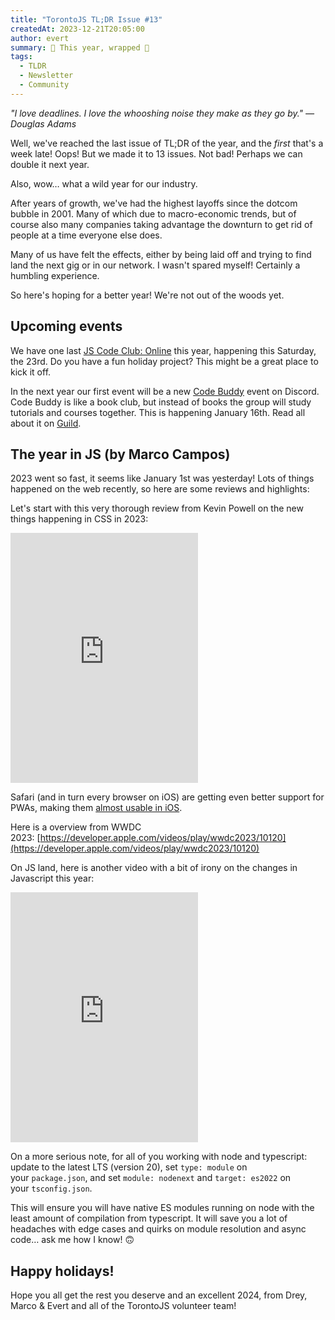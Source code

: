 ```yaml
---
title: "TorontoJS TL;DR Issue #13"
createdAt: 2023-12-21T20:05:00
author: evert
summary: 🍾 This year, wrapped 🍾
tags:
  - TLDR
  - Newsletter
  - Community
---
```

_"I love deadlines. I love the whooshing noise they make as they go by." ― Douglas Adams_

Well, we've reached the last issue of TL;DR of the year, and the _first_ that's a week late! Oops! But we made it to 13 issues. Not bad! Perhaps we can double it next year.

Also, wow… what a wild year for our industry.

After years of growth, we've had the highest layoffs since the dotcom bubble in 2001. Many of which due to macro-economic trends, but of course also many companies taking advantage the downturn to get rid of people at a time everyone else does.

Many of us have felt the effects, either by being laid off and trying to find land the next gig or in our network. I wasn't spared myself! Certainly a humbling experience.

So here's hoping for a better year! We're not out of the woods yet.

## Upcoming events

We have one last [JS Code Club: Online](https://guild.host/events/js-code-club-online-gdr9gl) this year, happening this Saturday, the 23rd. Do you have a fun holiday project? This might be a great place to kick it off.

In the next year our first event will be a new [Code Buddy](https://guild.host/events/torontojs-code-buddy-kq8vnp) event on Discord. Code Buddy is like a book club, but instead of books the group will study tutorials and courses together. This is happening January 16th. Read all about it on [Guild](https://en.wikipedia.org/wiki/Metropolitan_Opera#Origins).

## The year in JS (by Marco Campos)

2023 went so fast, it seems like January 1st was yesterday! Lots of things happened on the web recently, so here are some reviews and highlights:

Let's start with this very thorough review from Kevin Powell on the new things happening in CSS in 2023:

<iframe src="https://www.youtube-nocookie.com/embed/LGRogkgRrOs" width="300" height="400" frameborder="no" scrolling="no" loading="lazy" allowtransparency="true" allowfullscreen="true" credentialless="true" referrerPolicy="no-referrer" sandbox="allow-scripts allow-same-origin" allow="accelerometer 'none'; ambient-light-sensor 'none'; autoplay 'none'; battery 'none'; browsing-topics 'none'; camera 'none'; display-capture 'none'; domain-agent 'none'; document-domain 'none'; encrypted-media 'none'; execution-while-not-rendered 'none'; execution-while-out-of-viewport ''; gamepad 'none'; geolocation 'none'; gyroscope 'none'; hid 'none'; identity-credentials-get 'none'; idle-detection 'none'; local-fonts 'none'; magnetometer 'none'; microphone 'none'; midi 'none'; otp-credentials 'none'; payment 'none'; picture-in-picture 'none'; publickey-credentials-create 'none'; publickey-credentials-get 'none'; screen-wake-lock 'none'; serial 'none'; speaker-selection 'none'; usb 'none'; window-management 'none'; xr-spatial-tracking 'none'", csp="sandbox allow-scripts allow-same-origin"></iframe>

Safari (and in turn every browser on iOS) are getting even better support for PWAs, making them [almost usable in iOS](https://firt.dev/notes/pwa-ios/).

Here is a overview from WWDC 2023: [https://developer.apple.com/videos/play/wwdc2023/10120](https://developer.apple.com/videos/play/wwdc2023/10120)

On JS land, here is another video with a bit of irony on the changes in Javascript this year:

<iframe src="https://www.youtube-nocookie.com/embed/ANCm3oG7htM" width="300" height="400" frameborder="no" scrolling="no" loading="lazy" allowtransparency="true" allowfullscreen="true" credentialless="true" referrerPolicy="no-referrer" sandbox="allow-scripts allow-same-origin" allow="accelerometer 'none'; ambient-light-sensor 'none'; autoplay 'none'; battery 'none'; browsing-topics 'none'; camera 'none'; display-capture 'none'; domain-agent 'none'; document-domain 'none'; encrypted-media 'none'; execution-while-not-rendered 'none'; execution-while-out-of-viewport ''; gamepad 'none'; geolocation 'none'; gyroscope 'none'; hid 'none'; identity-credentials-get 'none'; idle-detection 'none'; local-fonts 'none'; magnetometer 'none'; microphone 'none'; midi 'none'; otp-credentials 'none'; payment 'none'; picture-in-picture 'none'; publickey-credentials-create 'none'; publickey-credentials-get 'none'; screen-wake-lock 'none'; serial 'none'; speaker-selection 'none'; usb 'none'; window-management 'none'; xr-spatial-tracking 'none'", csp="sandbox allow-scripts allow-same-origin"></iframe>

On a more serious note, for all of you working with node and typescript: update to the latest LTS (version 20), set `type: module` on your `package.json`, and set `module: nodenext` and `target: es2022` on your `tsconfig.json`.

This will ensure you will have native ES modules running on node with the least amount of compilation from typescript. It will save you a lot of headaches with edge cases and quirks on module resolution and async code… ask me how I know! 🙃

## Happy holidays!

Hope you all get the rest you deserve and an excellent 2024, from Drey, Marco & Evert and all of the TorontoJS volunteer team!
